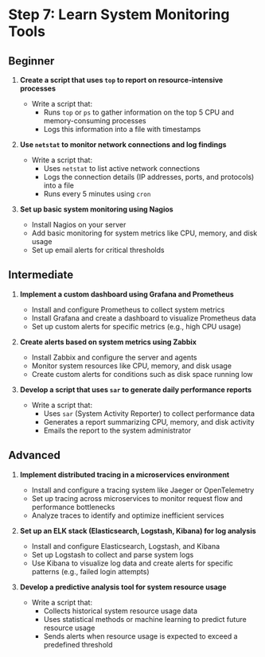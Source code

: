 # Step 7: Learn System Monitoring Tools

## Beginner

1. **Create a script that uses `top` to report on resource-intensive processes**
   - Write a script that:
     - Runs `top` or `ps` to gather information on the top 5 CPU and memory-consuming processes
     - Logs this information into a file with timestamps

2. **Use `netstat` to monitor network connections and log findings**
   - Write a script that:
     - Uses `netstat` to list active network connections
     - Logs the connection details (IP addresses, ports, and protocols) into a file
     - Runs every 5 minutes using `cron`

3. **Set up basic system monitoring using Nagios**
   - Install Nagios on your server
   - Add basic monitoring for system metrics like CPU, memory, and disk usage
   - Set up email alerts for critical thresholds

## Intermediate

1. **Implement a custom dashboard using Grafana and Prometheus**
   - Install and configure Prometheus to collect system metrics
   - Install Grafana and create a dashboard to visualize Prometheus data
   - Set up custom alerts for specific metrics (e.g., high CPU usage)

2. **Create alerts based on system metrics using Zabbix**
   - Install Zabbix and configure the server and agents
   - Monitor system resources like CPU, memory, and disk usage
   - Create custom alerts for conditions such as disk space running low

3. **Develop a script that uses `sar` to generate daily performance reports**
   - Write a script that:
     - Uses `sar` (System Activity Reporter) to collect performance data
     - Generates a report summarizing CPU, memory, and disk activity
     - Emails the report to the system administrator

## Advanced

1. **Implement distributed tracing in a microservices environment**
   - Install and configure a tracing system like Jaeger or OpenTelemetry
   - Set up tracing across microservices to monitor request flow and performance bottlenecks
   - Analyze traces to identify and optimize inefficient services

2. **Set up an ELK stack (Elasticsearch, Logstash, Kibana) for log analysis**
   - Install and configure Elasticsearch, Logstash, and Kibana
   - Set up Logstash to collect and parse system logs
   - Use Kibana to visualize log data and create alerts for specific patterns (e.g., failed login attempts)

3. **Develop a predictive analysis tool for system resource usage**
   - Write a script that:
     - Collects historical system resource usage data
     - Uses statistical methods or machine learning to predict future resource usage
     - Sends alerts when resource usage is expected to exceed a predefined threshold
